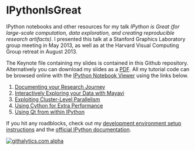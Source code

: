 IPythonIsGreat
==============

IPython notebooks and other resources for my talk _IPython is Great (for large-scale computation, data exploration, and creating reproducible research artifacts)_. I presented this talk at a Stanford Graphics Laboratory group meeting in May 2013, as well as at the Harvard Visual Computing Group retreat in August 2013.

The Keynote file containing my slides is contained in this Github repository. Alternatively you can download my slides as a <a href='https://github.com/mroberts3000/IPythonIsGreat/raw/master/IPython is Great.pdf'>PDF</a>. All my tutorial code can be browsed online with the <a href='http://nbviewer.ipython.org/'>IPython Notebook Viewer</a> using the links below.

1. <a href='http://nbviewer.ipython.org/urls/raw.github.com/mroberts3000/IPythonIsGreat/master/IPython/01 Documenting your Research Journey.ipynb'>Documenting your Research Journey</a>
2. <a href='http://nbviewer.ipython.org/urls/raw.github.com/mroberts3000/IPythonIsGreat/master/IPython/02 Interactively Exploring your Data with Mayavi.ipynb'>Interactively Exploring your Data with Mayavi</a>
3. <a href='http://nbviewer.ipython.org/urls/raw.github.com/mroberts3000/IPythonIsGreat/master/IPython/03 Exploiting Cluster-Level Parallelism.ipynb'>Exploiting Cluster-Level Parallelism</a>
4. <a href='http://nbviewer.ipython.org/urls/raw.github.com/mroberts3000/IPythonIsGreat/master/IPython/04 Using Cython for Extra Performance.ipynb'>Using Cython for Extra Performance</a>
5. <a href='http://nbviewer.ipython.org/urls/raw.github.com/mroberts3000/IPythonIsGreat/master/IPython/05 Using Qt from within IPython.ipynb'>Using Qt from within IPython</a>

If you hit any roadblocks, check out my <a href='https://www.evernote.com/shard/s231/sh/17b319b1-68c1-4ae0-968c-a46b3657b145/4ef5dd4ab15e91815bf17d8f25508eb5'>development environment setup instructions</a> and the <a href='http://ipython.org/documentation.html'>official IPython documentation</a>.

[![githalytics.com alpha](https://cruel-carlota.pagodabox.com/4a516f7769aabae126d89c11e4a90660 "githalytics.com")](http://githalytics.com/mroberts3000/IPythonIsGreat)
